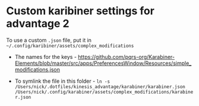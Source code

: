 # Custom karibiner settings for advantage 2

To use a custom `.json` file, put it in `~/.config/karibiner/assets/complex_modifications`

* The names for the keys - https://github.com/pqrs-org/Karabiner-Elements/blob/master/src/apps/PreferencesWindow/Resources/simple_modifications.json

* To symlink the file in this folder - `ln -s /Users/nick/.dotfiles/kinesis_advantage/karabiner/karabiner.json /Users/nick/.config/karabiner/assets/complex_modifications/karabiner.json`

